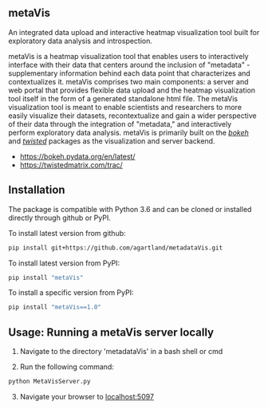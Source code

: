 ## metaVis

An integrated data upload and interactive heatmap visualization tool built for exploratory data analysis and introspection.

metaVis is a heatmap visualization tool that enables users to interactively interface with their data that centers around the inclusion of "metadata"
\- supplementary information behind each data point that characterizes and contextualizes it.
metaVis comprises two main components: a server and web portal that provides flexible data upload and the heatmap visualization tool itself in the form of a generated standalone html file.
The metaVis visualization tool is meant to enable scientists and researchers to more easily visualize their datasets, recontextualize and gain a wider perspective
of their data through the integration of "metadata," and interactively perform exploratory data analysis. metaVis is primarily built on the _[bokeh](https://bokeh.pydata.org/en/latest/)_ and _[twisted](https://twistedmatrix.com/trac/)_ packages as the visualization and server backend.

- https://bokeh.pydata.org/en/latest/
- https://twistedmatrix.com/trac/

## Installation
The package is compatible with Python 3.6 and can be cloned or installed directly through github or PyPI.

To install latest version from github:
```bash
pip install git+https://github.com/agartland/metadataVis.git
```

To install latest version from PyPI:
```bash
pip install "metaVis"
```

To install a specific version from PyPI:
```bash
pip install "metaVis==1.0"
```

## Usage: Running a metaVis server locally
1) Navigate to the directory 'metadataVis' in a bash shell or cmd

2) Run the following command:
```bash
python MetaVisServer.py
```

3) Navigate your browser to [localhost:5097](localhost:5097)
